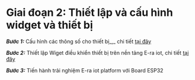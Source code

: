 # Giai đoạn 2: Thiết lập và cấu hình widget và thiết bị

_**Bước 1:**_ Cấu hình các thông số cho thiết bị_,_ chi tiết [tại đây](https://era-open-iot-platform.gitbook.io/documentation/huong-dan-su-dung/quan-ly-gateway)

_**Bước 2:**_ Thiết lập Wiget điều khiển thiết bị trên nền tảng E-ra iot, chi tiết [tại đây](https://era-open-iot-platform.gitbook.io/documentation/huong-dan-su-dung/quan-ly-unit)

_**Bước 3:**_ Tiến hành trải nghiệm E-ra iot platform với Board ESP32
